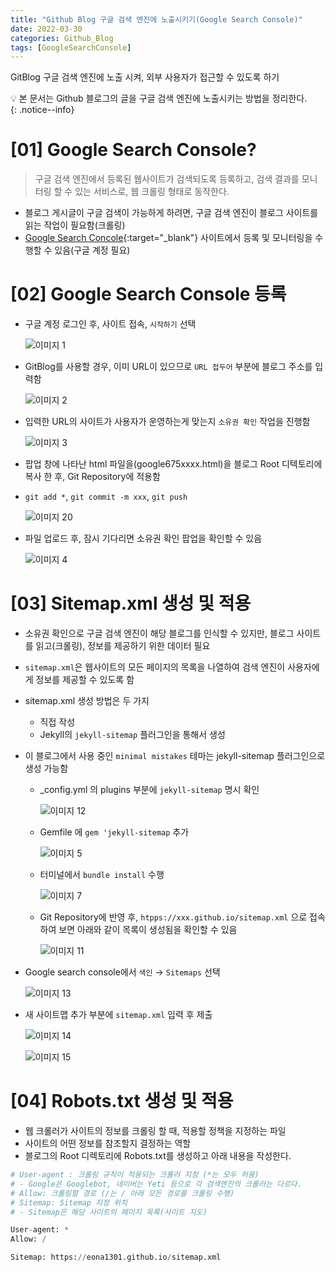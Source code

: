 ```yaml
---
title: "Github Blog 구글 검색 엔진에 노출시키기(Google Search Console)"
date: 2022-03-30
categories: Github_Blog
tags: [GoogleSearchConsole]
---
```


GitBlog 구글 검색 엔진에 노출 시켜, 외부 사용자가 접근할 수 있도록 하기  

:bulb: 본 문서는 Github 블로그의 글을 구글 검색 엔진에 노출시키는 방법을 정리한다.  
{: .notice--info}  

# [01]  Google Search Console?  

> 구글 검색 엔진에서 등록된 웹사이트가 검색되도록 등록하고, 검색 결과를 모니터링 할 수 있는 서비스로, 웹 크롤링 형태로 동작한다.  

- 블로그 게시글이 구글 검색이 가능하게 하려면, 구글 검색 엔진이 블로그 사이트를 읽는 작업이 필요함(크롤링)  
- [Google Search Concole](https://search.google.com/search-console/about){:target="_blank"} 사이트에서 등록 및 모니터링을 수행할 수 있음(구글 계정 필요)


# [02]  Google Search Console 등록


- 구글 계정 로그인 후, 사이트 접속, `시작하기` 선택  

  ![이미지 1](https://user-images.githubusercontent.com/76153041/160787269-37114862-a611-48e2-8be3-b05a8dad44c2.png)  

- GitBlog를 사용할 경우, 이미 URL이 있으므로 `URL 접두어` 부분에 블로그 주소를 입력함  

  ![이미지 2](https://user-images.githubusercontent.com/76153041/160787273-047d4228-b41d-43af-8517-a2373a3155ac.png)    

- 입력한 URL의 사이트가 사용자가 운영하는게 맞는지 `소유권 확인` 작업을 진행함  

  ![이미지 3](https://user-images.githubusercontent.com/76153041/160787274-021c4f7d-1044-4ea6-afb1-0723bfad4db4.png)  

- 팝업 창에 나타난 html 파일을(google675xxxx.html)을 블로그 Root 디텍토리에 복사 한 후, Git Repository에 적용함
- `git add *`, `git commit -m xxx`, `git push`

  ![이미지 20](https://user-images.githubusercontent.com/76153041/160791984-e5f45d05-608a-47ab-9d29-770cb259eb1d.png)  

- 파일 업로드 후, 잠시 기다리면 소유권 확인 팝업을 확인할 수 있음  

  ![이미지 4](https://user-images.githubusercontent.com/76153041/160787277-033ea137-cc95-47d6-a6cf-fbe6a94605fd.png)  
  
  
# [03]  Sitemap.xml 생성 및 적용  

- 소유권 확인으로 구글 검색 엔진이 해당 블로그를 인식할 수 있지만, 블로그 사이트를 읽고(크롤링), 정보를 제공하기 위한 데이터 필요
- `sitemap.xml`은 웹사이트의 모든 페이지의 목록을 나열하여 검색 엔진이 사용자에게 정보를 제공할 수 있도록 함
- sitemap.xml 생성 방법은 두 가지
  - 직접 작성
  - Jekyll의 `jekyll-sitemap` 플러그인을 통해서 생성
- 이 블로그에서 사용 중인 `minimal mistakes` 테마는 jekyll-sitemap 플러그인으로 생성 가능함
  - _config.yml 의 plugins 부분에 `jekyll-sitemap` 명시 확인  
  
    ![이미지 12](https://user-images.githubusercontent.com/76153041/160787294-4786d5ba-2d5f-4de5-9d1d-07f6016cb2da.png)  
  - Gemfile 에 `gem 'jekyll-sitemap` 추가  
  
    ![이미지 5](https://user-images.githubusercontent.com/76153041/160787278-7ecb90f0-ab1b-4b66-bfaa-2d950de598ea.png)  

  - 터미널에서 `bundle install` 수행  
    
    ![이미지 7](https://user-images.githubusercontent.com/76153041/160787284-00f0d880-a94d-40c3-bb10-d0d69ab76ea3.png)  
  
  - Git Repository에 반영 후, `htpps://xxx.github.io/sitemap.xml` 으로 접속하여 보면 아래와 같이 목록이 생성됨을 확인할 수 있음  
  
    ![이미지 11](https://user-images.githubusercontent.com/76153041/160787293-7d14ee0d-3fe9-4eca-ae75-8cddccbc9fab.png)  
  
- Google search console에서 `색인` → `Sitemaps` 선택  
  
  ![이미지 13](https://user-images.githubusercontent.com/76153041/160787299-ded6a8a4-2058-4646-96bd-3124e980759e.png)  

- 새 사이트맵 추가 부분에 `sitemap.xml` 입력 후 제출  
 
  ![이미지 14](https://user-images.githubusercontent.com/76153041/160787302-ca1d0463-ac41-416f-8b8c-a3ed6a311cca.png)
  
  ![이미지 15](https://user-images.githubusercontent.com/76153041/160787304-121e1694-eba1-4ded-ba09-e79aeeee999f.png)  

# [04]  Robots.txt 생성 및 적용  

- 웹 크롤러가 사이트의 정보를 크롤링 할 때, 적용할 정책을 지정하는 파일
- 사이트의 어떤 정보를 참조할지 결정하는 역할 
- 블로그의 Root 디렉토리에 Robots.txt를 생성하고 아래 내용을 작성한다.

```python
# User-agent : 크롤링 규칙이 적용되는 크롤러 지정 (*는 모두 허용)
# - Google은 Googlebot, 네이버는 Yeti 등으로 각 검색엔진의 크롤러는 다르다.
# Allow: 크롤링할 경로 (/는 / 아래 모든 경로를 크롤링 수행)
# Sitemap: Sitemap 지정 위치
# - Sitemap은 해당 사이트의 페이지 목록(사이트 지도)

User-agent: *
Allow: /

Sitemap: https://eona1301.github.io/sitemap.xml
```